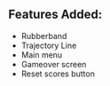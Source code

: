 ## Features Added:
- Rubberband
- Trajectory Line
- Main menu
- Gameover screen
- Reset scores button
